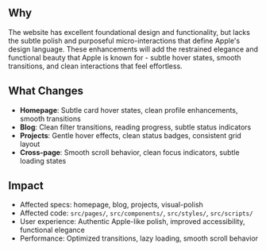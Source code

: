 ## Why

The website has excellent foundational design and functionality, but lacks the subtle polish and purposeful micro-interactions that define Apple's design language. These enhancements will add the restrained elegance and functional beauty that Apple is known for - subtle hover states, smooth transitions, and clean interactions that feel effortless.

## What Changes

- **Homepage**: Subtle card hover states, clean profile enhancements, smooth transitions
- **Blog**: Clean filter transitions, reading progress, subtle status indicators
- **Projects**: Gentle hover effects, clean status badges, consistent grid layout
- **Cross-page**: Smooth scroll behavior, clean focus indicators, subtle loading states

## Impact

- Affected specs: homepage, blog, projects, visual-polish
- Affected code: `src/pages/`, `src/components/`, `src/styles/`, `src/scripts/`
- User experience: Authentic Apple-like polish, improved accessibility, functional elegance
- Performance: Optimized transitions, lazy loading, smooth scroll behavior
